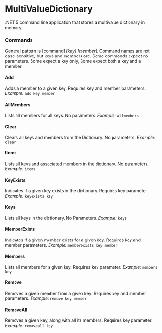 # MultiValueDictionary #
.NET 5 command line application that stores a multivalue dictionary in memory.

### Commands ###

General pattern is [command] _[key]_ _[member]_. Command names are not case-sensitive, but keys and members are. Some commands expect no parameters. Some expect a key only, Some expect both a key and a member.

#### Add ####
Adds a member to a given key. Requires key and member parameters.
_Example:_ `add key member`

#### AllMembers ####
Lists all members for all keys. No parameters.
_Example:_ `allmembers`

#### Clear ####
Clears all keys and members from the Dictionary. No parameters.
_Example:_ `clear`

#### Items ####
Lists all keys and associated members in the dictionary. No parameters.
_Example:_ `items`

#### KeyExists ####
Indicates if a given key exists in the dictionary. Requires key parameter.
_Example:_ `keyexists key`

#### Keys ####
Lists all keys in the dictionary. No Parameters.
_Example:_ `keys`

#### MemberExists ####
Indicates if a given member exists for a given key. Requires key and member parameters.
_Example:_ `memberexists key member`

#### Members ####
Lists all members for a given key. Requires key parameter.
_Example:_ `members key`

#### Remove ####
Removes a given member from a given key. Requires key and member parameters.
_Example:_ `remove key member`

#### RemoveAll ####
Removes a given key, along with all its members. Requires key parameter.
_Example:_ `removeall key`